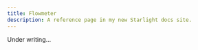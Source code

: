 ```yaml
---
title: Flowmeter
description: A reference page in my new Starlight docs site.
---
```


Under writing...
